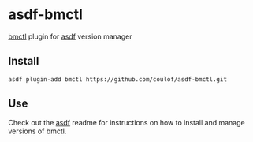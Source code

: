 # asdf-bmctl


[bmctl]() plugin for [asdf](https://github.com/asdf-vm/asdf) version manager

## Install

```
asdf plugin-add bmctl https://github.com/coulof/asdf-bmctl.git
```

## Use

Check out the [asdf](https://github.com/asdf-vm/asdf) readme for instructions on how to install and manage versions of bmctl.
